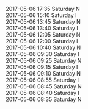 2017-05-06 17:35 Saturday  N  
2017-05-06 15:10 Saturday  I  
2017-05-06 13:45 Saturday  N  
2017-05-06 13:40 Saturday  I  
2017-05-06 12:05 Saturday  N  
2017-05-06 12:00 Saturday  I  
2017-05-06 10:40 Saturday  N  
2017-05-06 09:30 Saturday  I  
2017-05-06 09:25 Saturday  N  
2017-05-06 09:15 Saturday  I  
2017-05-06 09:10 Saturday  N  
2017-05-06 08:55 Saturday  I  
2017-05-06 08:45 Saturday  N  
2017-05-06 08:40 Saturday  I  
2017-05-06 08:35 Saturday  N  
